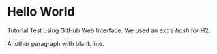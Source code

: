# Hello World
Tutorial Test using GitHub Web Interface.
We used an extra _hash_ for H2.

Another paragraph with blank line.
